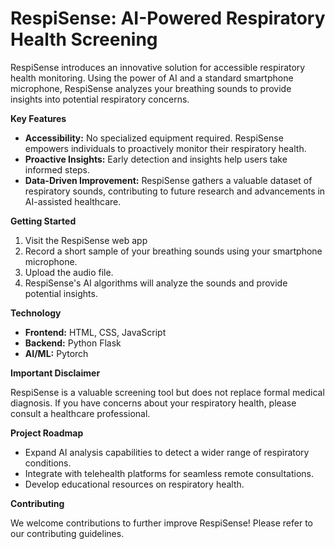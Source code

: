 # RespiSense: AI-Powered Respiratory Health Screening

RespiSense introduces an innovative solution for accessible respiratory health monitoring. Using the power of AI and a standard smartphone microphone, RespiSense analyzes your breathing sounds to provide insights into potential respiratory concerns. 

**Key Features**

* **Accessibility:** No specialized equipment required. RespiSense empowers individuals to proactively monitor their respiratory health.
* **Proactive Insights:** Early detection and insights help users take informed steps.
* **Data-Driven Improvement:**  RespiSense gathers a valuable dataset of respiratory sounds, contributing to future research and advancements in AI-assisted healthcare.

**Getting Started**

1. Visit the RespiSense web app
2. Record a short sample of your breathing sounds using your smartphone microphone.
3. Upload the audio file.
4. RespiSense's AI algorithms will analyze the sounds and provide potential insights.

**Technology**

* **Frontend:** HTML, CSS, JavaScript
* **Backend:** Python Flask
* **AI/ML:** Pytorch

**Important Disclaimer**

RespiSense is a valuable screening tool but does not replace formal medical diagnosis. If you have concerns about your respiratory health, please consult a healthcare professional.

**Project Roadmap**

* Expand AI analysis capabilities to detect a wider range of respiratory conditions.
* Integrate with telehealth platforms for seamless remote consultations.
* Develop educational resources on respiratory health.

**Contributing**

We welcome contributions to further improve RespiSense! Please refer to our contributing guidelines.
